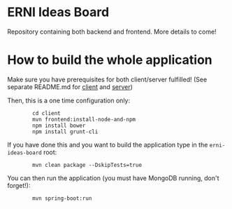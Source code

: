 # ERNI Ideas Board
Repository containing both backend and frontend. More details to come!

# How to build the whole application
Make sure you have prerequisites for both client/server fulfilled! (See separate README.md for 
[client](https://github.com/ERNICommunity/erni-ideas-board/blob/master/client/README.md) and [server](https://github.com/ERNICommunity/erni-ideas-board/blob/master/backend/README.MD)) 
           
Then, this is a one time configuration only: 
            
            cd client
            mvn frontend:install-node-and-npm
            npm install bower           
            npm install grunt-cli

If you have done this and you want to build the application type in the `erni-ideas-board` root:
                   
            mvn clean package --DskipTests=true
            
You can then run the application (you must have MongoDB running, don't forget!):
            
            mvn spring-boot:run